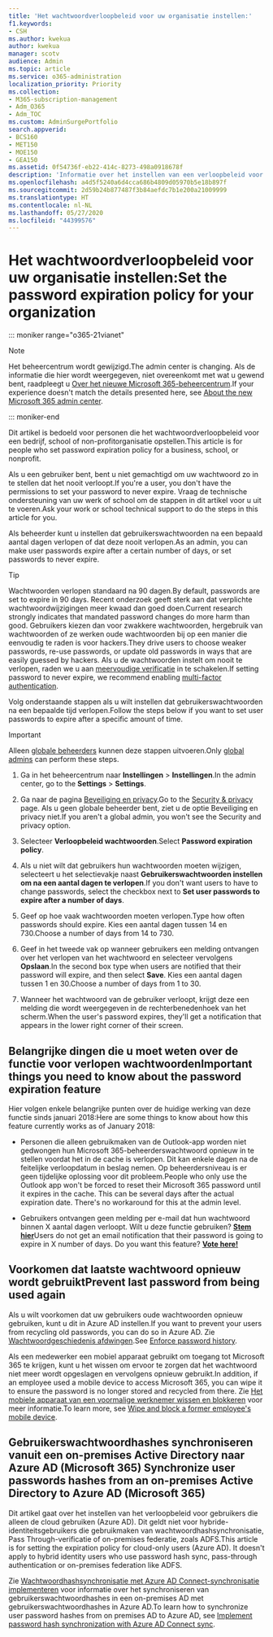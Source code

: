 ```yaml
---
title: 'Het wachtwoordverloopbeleid voor uw organisatie instellen:'
f1.keywords:
- CSH
ms.author: kwekua
author: kwekua
manager: scotv
audience: Admin
ms.topic: article
ms.service: o365-administration
localization_priority: Priority
ms.collection:
- M365-subscription-management
- Adm_O365
- Adm_TOC
ms.custom: AdminSurgePortfolio
search.appverid:
- BCS160
- MET150
- MOE150
- GEA150
ms.assetid: 0f54736f-eb22-414c-8273-498a0918678f
description: 'Informatie over het instellen van een verloopbeleid voor wachtwoorden voor uw bedrijf in het Microsoft 365-beheercentrum. '
ms.openlocfilehash: a4d5f5240a6d4cca686b4809d05970b5e18b897f
ms.sourcegitcommit: 2d59b24b877487f3b84aefdc7b1e200a21009999
ms.translationtype: HT
ms.contentlocale: nl-NL
ms.lasthandoff: 05/27/2020
ms.locfileid: "44399576"
---
```

# <a name="set-the-password-expiration-policy-for-your-organization"></a><span data-ttu-id="a2cba-103">Het wachtwoordverloopbeleid voor uw organisatie instellen:</span><span class="sxs-lookup"><span data-stu-id="a2cba-103">Set the password expiration policy for your organization</span></span>

::: moniker range="o365-21vianet"

> [!NOTE]
> <span data-ttu-id="a2cba-104">Het beheercentrum wordt gewijzigd.</span><span class="sxs-lookup"><span data-stu-id="a2cba-104">The admin center is changing.</span></span> <span data-ttu-id="a2cba-105">Als de informatie die hier wordt weergegeven, niet overeenkomt met wat u gewend bent, raadpleegt u [Over het nieuwe Microsoft 365-beheercentrum](https://docs.microsoft.com/microsoft-365/admin/microsoft-365-admin-center-preview?view=o365-21vianet).</span><span class="sxs-lookup"><span data-stu-id="a2cba-105">If your experience doesn't match the details presented here, see [About the new Microsoft 365 admin center](https://docs.microsoft.com/microsoft-365/admin/microsoft-365-admin-center-preview?view=o365-21vianet).</span></span>

::: moniker-end

<span data-ttu-id="a2cba-106">Dit artikel is bedoeld voor personen die het wachtwoordverloopbeleid voor een bedrijf, school of non-profitorganisatie opstellen.</span><span class="sxs-lookup"><span data-stu-id="a2cba-106">This article is for people who set password expiration policy for a business, school, or nonprofit.</span></span>  

<span data-ttu-id="a2cba-107">Als u een gebruiker bent, bent u niet gemachtigd om uw wachtwoord zo in te stellen dat het nooit verloopt.</span><span class="sxs-lookup"><span data-stu-id="a2cba-107">If you're a user, you don't have the permissions to set your password to never expire.</span></span> <span data-ttu-id="a2cba-108">Vraag de technische ondersteuning van uw werk of school om de stappen in dit artikel voor u uit te voeren.</span><span class="sxs-lookup"><span data-stu-id="a2cba-108">Ask your work or school technical support to do the steps in this article for you.</span></span>

<span data-ttu-id="a2cba-109">Als beheerder kunt u instellen dat gebruikerswachtwoorden na een bepaald aantal dagen verlopen of dat deze nooit verlopen.</span><span class="sxs-lookup"><span data-stu-id="a2cba-109">As an admin, you can make user passwords expire after a certain number of days, or set passwords to never expire.</span></span> 

> [!Tip]
> <span data-ttu-id="a2cba-110">Wachtwoorden verlopen standaard na 90 dagen.</span><span class="sxs-lookup"><span data-stu-id="a2cba-110">By default, passwords are set to expire in 90 days.</span></span> <span data-ttu-id="a2cba-111">Recent onderzoek geeft sterk aan dat verplichte wachtwoordwijzigingen meer kwaad dan goed doen.</span><span class="sxs-lookup"><span data-stu-id="a2cba-111">Current research strongly indicates that mandated password changes do more harm than good.</span></span> <span data-ttu-id="a2cba-112">Gebruikers kiezen dan voor zwakkere wachtwoorden, hergebruik van wachtwoorden of ze werken oude wachtwoorden bij op een manier die eenvoudig te raden is voor hackers.</span><span class="sxs-lookup"><span data-stu-id="a2cba-112">They drive users to choose weaker passwords, re-use passwords, or update old passwords in ways that are easily guessed by hackers.</span></span> <span data-ttu-id="a2cba-113">Als u de wachtwoorden instelt om nooit te verlopen, raden we u aan [meervoudige verificatie](../security-and-compliance/set-up-multi-factor-authentication.md) in te schakelen.</span><span class="sxs-lookup"><span data-stu-id="a2cba-113">If setting password to never expire, we recommend enabling [multi-factor authentication](../security-and-compliance/set-up-multi-factor-authentication.md).</span></span>

<span data-ttu-id="a2cba-114">Volg onderstaande stappen als u wilt instellen dat gebruikerswachtwoorden na een bepaalde tijd verlopen.</span><span class="sxs-lookup"><span data-stu-id="a2cba-114">Follow the steps below if you want to set user passwords to expire after a specific amount of time.</span></span>
> [!IMPORTANT]
> <span data-ttu-id="a2cba-115">Alleen [globale beheerders](../add-users/about-admin-roles.md) kunnen deze stappen uitvoeren.</span><span class="sxs-lookup"><span data-stu-id="a2cba-115">Only [global admins](../add-users/about-admin-roles.md) can perform these steps.</span></span>
  
1. <span data-ttu-id="a2cba-116">Ga in het beheercentrum naar **Instellingen** \> **Instellingen**.</span><span class="sxs-lookup"><span data-stu-id="a2cba-116">In the admin center, go to the **Settings** \> **Settings**.</span></span>

2. <span data-ttu-id="a2cba-117">Ga naar de pagina <a href="https://go.microsoft.com/fwlink/p/?linkid=2072756" target="_blank">Beveiliging en privacy</a>.</span><span class="sxs-lookup"><span data-stu-id="a2cba-117">Go to the <a href="https://go.microsoft.com/fwlink/p/?linkid=2072756" target="_blank">Security & privacy</a> page.</span></span>
 <span data-ttu-id="a2cba-118">Als u geen globale beheerder bent, ziet u de optie Beveiliging en privacy niet.</span><span class="sxs-lookup"><span data-stu-id="a2cba-118">If you aren't a global admin, you won't see the Security and privacy option.</span></span>
  
3. <span data-ttu-id="a2cba-119">Selecteer **Verloopbeleid wachtwoorden**.</span><span class="sxs-lookup"><span data-stu-id="a2cba-119">Select **Password expiration policy**.</span></span>
  
4. <span data-ttu-id="a2cba-120">Als u niet wilt dat gebruikers hun wachtwoorden moeten wijzigen, selecteert u het selectievakje naast **Gebruikerswachtwoorden instellen om na een aantal dagen te verlopen**.</span><span class="sxs-lookup"><span data-stu-id="a2cba-120">If you don't want users to have to change passwords, select the checkbox next to **Set user passwords to expire after a number of days**.</span></span>
  
5. <span data-ttu-id="a2cba-121">Geef op hoe vaak wachtwoorden moeten verlopen.</span><span class="sxs-lookup"><span data-stu-id="a2cba-121">Type how often passwords should expire.</span></span> <span data-ttu-id="a2cba-122">Kies een aantal dagen tussen 14 en 730.</span><span class="sxs-lookup"><span data-stu-id="a2cba-122">Choose a number of days from 14 to 730.</span></span>
  
6. <span data-ttu-id="a2cba-123">Geef in het tweede vak op wanneer gebruikers een melding ontvangen over het verlopen van het wachtwoord en selecteer vervolgens **Opslaan**.</span><span class="sxs-lookup"><span data-stu-id="a2cba-123">In the second box type when users are notified that their password will expire, and then select **Save**.</span></span> <span data-ttu-id="a2cba-124">Kies een aantal dagen tussen 1 en 30.</span><span class="sxs-lookup"><span data-stu-id="a2cba-124">Choose a number of days from 1 to 30.</span></span>
    
7. <span data-ttu-id="a2cba-125">Wanneer het wachtwoord van de gebruiker verloopt, krijgt deze een melding die wordt weergegeven in de rechterbenedenhoek van het scherm.</span><span class="sxs-lookup"><span data-stu-id="a2cba-125">When the user's password expires, they'll get a notification that appears in the lower right corner of their screen.</span></span>
  
## <a name="important-things-you-need-to-know-about-the-password-expiration-feature"></a><span data-ttu-id="a2cba-126">Belangrijke dingen die u moet weten over de functie voor verlopen wachtwoorden</span><span class="sxs-lookup"><span data-stu-id="a2cba-126">Important things you need to know about the password expiration feature</span></span>

<span data-ttu-id="a2cba-127">Hier volgen enkele belangrijke punten over de huidige werking van deze functie sinds januari 2018:</span><span class="sxs-lookup"><span data-stu-id="a2cba-127">Here are some things to know about how this feature currently works as of January 2018:</span></span>
  
- <span data-ttu-id="a2cba-p107">Personen die alleen gebruikmaken van de Outlook-app worden niet gedwongen hun Microsoft 365-beheerderswachtwoord opnieuw in te stellen voordat het in de cache is verlopen. Dit kan enkele dagen na de feitelijke verloopdatum in beslag nemen. Op beheerdersniveau is er geen tijdelijke oplossing voor dit probleem.</span><span class="sxs-lookup"><span data-stu-id="a2cba-p107">People who only use the Outlook app won't be forced to reset their Microsoft 365 password until it expires in the cache. This can be several days after the actual expiration date. There's no workaround for this at the admin level.</span></span>
    
- <span data-ttu-id="a2cba-p108">Gebruikers ontvangen geen melding per e-mail dat hun wachtwoord binnen X aantal dagen verloopt. Wilt u deze functie gebruiken? **[Stem hier](https://office365.uservoice.com/forums/273493-office-365-admin/suggestions/15028344-office-365-password-email-notification)**</span><span class="sxs-lookup"><span data-stu-id="a2cba-p108">Users do not get an email notification that their password is going to expire in X number of days. Do you want this feature? **[Vote here!](https://office365.uservoice.com/forums/273493-office-365-admin/suggestions/15028344-office-365-password-email-notification)**</span></span>
    
## <a name="prevent-last-password-from-being-used-again"></a><span data-ttu-id="a2cba-134">Voorkomen dat laatste wachtwoord opnieuw wordt gebruikt</span><span class="sxs-lookup"><span data-stu-id="a2cba-134">Prevent last password from being used again</span></span>

<span data-ttu-id="a2cba-135">Als u wilt voorkomen dat uw gebruikers oude wachtwoorden opnieuw gebruiken, kunt u dit in Azure AD instellen.</span><span class="sxs-lookup"><span data-stu-id="a2cba-135">If you want to prevent your users from recycling old passwords, you can do so in Azure AD.</span></span> <span data-ttu-id="a2cba-136">Zie [Wachtwoordgeschiedenis afdwingen](https://docs.microsoft.com/windows/security/threat-protection/security-policy-settings/enforce-password-history).</span><span class="sxs-lookup"><span data-stu-id="a2cba-136">See [Enforce password history](https://docs.microsoft.com/windows/security/threat-protection/security-policy-settings/enforce-password-history).</span></span>

<span data-ttu-id="a2cba-137">Als een medewerker een mobiel apparaat gebruikt om toegang tot Microsoft 365 te krijgen, kunt u het wissen om ervoor te zorgen dat het wachtwoord niet meer wordt opgeslagen en vervolgens opnieuw gebruikt.</span><span class="sxs-lookup"><span data-stu-id="a2cba-137">In addition, if an employee used a mobile device to access Microsoft 365, you can wipe it to ensure the password is no longer stored and recycled from there.</span></span> <span data-ttu-id="a2cba-138">Zie [Het mobiele apparaat van een voormalige werknemer wissen en blokkeren](https://docs.microsoft.com/office365/admin/add-users/remove-former-employee?view=o365-worldwide#wipe-and-block-a-former-employees-mobile-device) voor meer informatie.</span><span class="sxs-lookup"><span data-stu-id="a2cba-138">To learn more, see [Wipe and block a former employee's mobile device](https://docs.microsoft.com/office365/admin/add-users/remove-former-employee?view=o365-worldwide#wipe-and-block-a-former-employees-mobile-device).</span></span>


## <a name="synchronize-user-passwords-hashes-from-an-on-premises-active-directory-to-azure-ad-microsoft-365"></a><span data-ttu-id="a2cba-139">Gebruikerswachtwoordhashes synchroniseren vanuit een on-premises Active Directory naar Azure AD (Microsoft 365) </span><span class="sxs-lookup"><span data-stu-id="a2cba-139">Synchronize user passwords hashes from an on-premises Active Directory to Azure AD (Microsoft 365)</span></span>

<span data-ttu-id="a2cba-p111">Dit artikel gaat over het instellen van het verloopbeleid voor gebruikers die alleen de cloud gebruiken (Azure AD). Dit geldt niet voor hybride-identiteitsgebruikers die gebruikmaken van wachtwoordhashsynchronisatie, Pass Through-verificatie of on-premises federatie, zoals ADFS.</span><span class="sxs-lookup"><span data-stu-id="a2cba-p111">This article is for setting the expiration policy for cloud-only users (Azure AD). It doesn't apply to hybrid identity users who use password hash sync, pass-through authentication or on-premises federation like ADFS.</span></span>
  
<span data-ttu-id="a2cba-142">Zie [Wachtwoordhashsynchronisatie met Azure AD Connect-synchronisatie implementeren](https://docs.microsoft.com/azure/active-directory/hybrid/how-to-connect-password-hash-synchronization) voor informatie over het synchroniseren van gebruikerswachtwoordhashes in een on-premises AD met gebruikerswachtwoordhashes in Azure AD.</span><span class="sxs-lookup"><span data-stu-id="a2cba-142">To learn how to synchronize user password hashes from on premises AD to Azure AD, see [Implement password hash synchronization with Azure AD Connect sync](https://docs.microsoft.com/azure/active-directory/hybrid/how-to-connect-password-hash-synchronization).</span></span>

